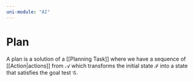 ```yaml
---
uni-module: "AI"
---
```


# Plan

A plan is a solution of a [[Planning Task]] where we have a sequence of [[Action|actions]] from $\mathcal{A}$ which transforms the initial state $\mathcal{I}$ into a state that satisfies the goal test $\mathcal{G}$.
